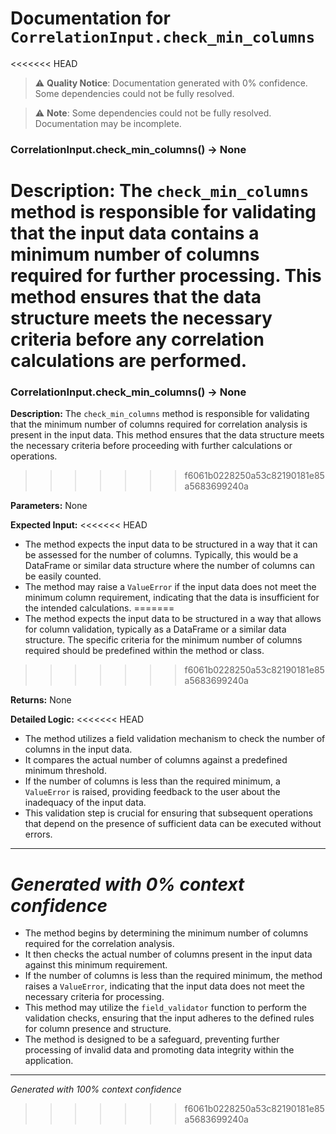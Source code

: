 # Documentation for `CorrelationInput.check_min_columns`

<<<<<<< HEAD
> ⚠️ **Quality Notice**: Documentation generated with 0% confidence. Some dependencies could not be fully resolved.


> ⚠️ **Note**: Some dependencies could not be fully resolved. Documentation may be incomplete.
### CorrelationInput.check_min_columns() -> None

**Description:**
The `check_min_columns` method is responsible for validating that the input data contains a minimum number of columns required for further processing. This method ensures that the data structure meets the necessary criteria before any correlation calculations are performed.
=======
### CorrelationInput.check_min_columns() -> None

**Description:**
The `check_min_columns` method is responsible for validating that the minimum number of columns required for correlation analysis is present in the input data. This method ensures that the data structure meets the necessary criteria before proceeding with further calculations or operations.
>>>>>>> f6061b0228250a53c82190181e85a5683699240a

**Parameters:**
None

**Expected Input:**
<<<<<<< HEAD
- The method expects the input data to be structured in a way that it can be assessed for the number of columns. Typically, this would be a DataFrame or similar data structure where the number of columns can be easily counted.
- The method may raise a `ValueError` if the input data does not meet the minimum column requirement, indicating that the data is insufficient for the intended calculations.
=======
- The method expects the input data to be structured in a way that allows for column validation, typically as a DataFrame or a similar data structure. The specific criteria for the minimum number of columns required should be predefined within the method or class.
>>>>>>> f6061b0228250a53c82190181e85a5683699240a

**Returns:**
None

**Detailed Logic:**
<<<<<<< HEAD
- The method utilizes a field validation mechanism to check the number of columns in the input data.
- It compares the actual number of columns against a predefined minimum threshold.
- If the number of columns is less than the required minimum, a `ValueError` is raised, providing feedback to the user about the inadequacy of the input data.
- This validation step is crucial for ensuring that subsequent operations that depend on the presence of sufficient data can be executed without errors.

---
*Generated with 0% context confidence*
=======
- The method begins by determining the minimum number of columns required for the correlation analysis.
- It then checks the actual number of columns present in the input data against this minimum requirement.
- If the number of columns is less than the required minimum, the method raises a `ValueError`, indicating that the input data does not meet the necessary criteria for processing.
- This method may utilize the `field_validator` function to perform the validation checks, ensuring that the input adheres to the defined rules for column presence and structure.
- The method is designed to be a safeguard, preventing further processing of invalid data and promoting data integrity within the application.

---
*Generated with 100% context confidence*
>>>>>>> f6061b0228250a53c82190181e85a5683699240a
